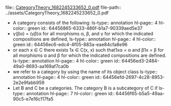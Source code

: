 file:: [CategoryTheory_1682245233652_0.pdf](../assets/CategoryTheory_1682245233652_0.pdf)
file-path:: ../assets/CategoryTheory_1682245233652_0.pdf

- A category consists of the following:
  ls-type:: annotation
  hl-page:: 4
  hl-color:: green
  id:: 64456865-6333-486f-b1a7-90339aed5e37
- γ(βα) = (γβ)α for all morphisms α, β, and γ for which the indicated compositions are defined,
  ls-type:: annotation
  hl-page:: 4
  hl-color:: green
  id:: 64456ec6-edc4-4f05-883a-eae84cfa8e96
- or each x ∈ C there exists 1x ∈ C(x, x) such that1xα = α and β1x = β for all morphisms α and β for which the indicated compositions are defined.
  ls-type:: annotation
  hl-page:: 4
  hl-color:: green
  id:: 64456ed3-2484-49a0-8693-aa169af7ca0b
- we refer to a category by using the name of its object class
  ls-type:: annotation
  hl-page:: 4
  hl-color:: green
  id:: 64456efd-2697-4c28-8953-2e2e9fabb959
- Let B and C be a categories. The category B is a subcategory of C if
  ls-type:: annotation
  hl-page:: 7
  hl-color:: green
  id:: 64456f65-b5a5-49aa-90c5-e7e16c117fa5